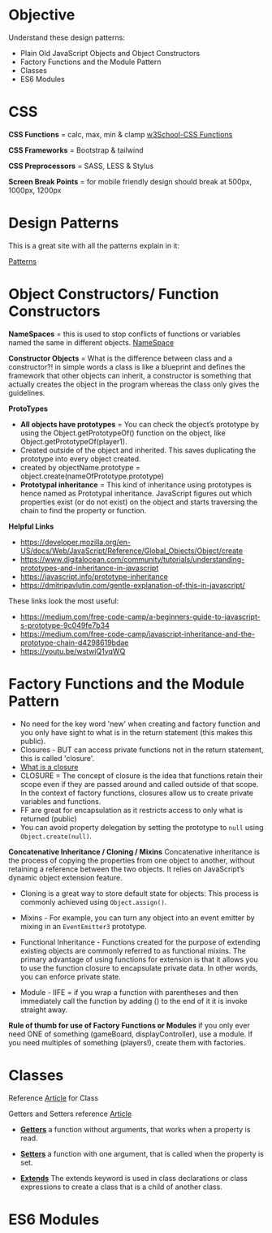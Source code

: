 # Objective

Understand these design patterns:

- Plain Old JavaScript Objects and Object Constructors
- Factory Functions and the Module Pattern
- Classes
- ES6 Modules


# CSS
**CSS Functions** = calc, max, min & clamp [w3School-CSS Functions](https://www.w3schools.com/cssref/css_functions.php)

**CSS Frameworks** = Bootstrap & tailwind

**CSS Preprocessors** = SASS, LESS & Stylus

**Screen Break Points** = for mobile friendly design should break at 500px, 1000px, 1200px
# Design Patterns
This is a great site with all the patterns explain in it:

[Patterns](https://www.patterns.dev/posts#design-patterns)

# Object Constructors/ Function Constructors
**NameSpaces** = this is used to stop conflicts of functions or variables named the same in different objects. [NameSpace](https://youtu.be/PZQQhirc448)

**Constructor Objects** = What is the difference between class and a constructor?! in simple words a class is like a blueprint and defines the framework that other objects can inherit, a constructor is something that actually creates the object in the program whereas the class only gives the guidelines.

**ProtoTypes**

- **All objects have prototypes** = You can check the object’s prototype by using the Object.getPrototypeOf() function on the object, like Object.getPrototypeOf(player1).
- Created outside of the object and inherited.  This saves duplicating the prototype into every object created.
- created by objectName.prototype = object.create(nameOfPrototype.prototype)
- **Prototypal inheritance** = This kind of inheritance using prototypes is hence named as Prototypal inheritance. JavaScript figures out which properties exist (or do not exist) on the object and starts traversing the chain to find the property or function.

**Helpful Links**

- https://developer.mozilla.org/en-US/docs/Web/JavaScript/Reference/Global_Objects/Object/create
- https://www.digitalocean.com/community/tutorials/understanding-prototypes-and-inheritance-in-javascript
- https://javascript.info/prototype-inheritance
- https://dmitripavlutin.com/gentle-explanation-of-this-in-javascript/

These links look the most useful:
- https://medium.com/free-code-camp/a-beginners-guide-to-javascript-s-prototype-9c049fe7b34
- https://medium.com/free-code-camp/javascript-inheritance-and-the-prototype-chain-d4298619bdae
- https://youtu.be/wstwjQ1yqWQ

# Factory Functions and the Module Pattern

- No need for the key word 'new' when creating and factory function and you only have sight to what is in the return statement (this makes this public).
- Closures - BUT can access private functions not in the return statement, this is called 'closure'.
- [What is a closure](https://medium.com/javascript-scene/master-the-javascript-interview-what-is-a-closure-b2f0d2152b36)
- CLOSURE = The concept of closure is the idea that functions retain their scope even if they are passed around and called outside of that scope.  In the context of factory functions, closures allow us to create private variables and functions.
- FF are great for encapsulation as it restricts access to only what is returned (public)
- You can avoid property delegation by setting the prototype to `null` using `Object.create(null)`.

**Concatenative Inheritance / Cloning / Mixins**
Concatenative inheritance is the process of copying the properties from one object to another, without retaining a reference between the two objects. It relies on JavaScript’s dynamic object extension feature.

- Cloning is a great way to store default state for objects: This process is commonly achieved using `Object.assign()`.

- Mixins - For example, you can turn any object into an event emitter by mixing in an `EventEmitter3` prototype.

- Functional Inheritance - Functions created for the purpose of extending existing objects are commonly referred to as functional mixins. The primary advantage of using functions for extension is that it allows you to use the function closure to encapsulate private data. In other words, you can enforce private state.

- Module - IIFE = if you wrap a function with parentheses and then immediately call the function by adding () to the end of it it is invoke straight away.

**Rule of thumb for use of Factory Functions or Modules**
if you only ever need ONE of something (gameBoard, displayController), use a module. If you need multiples of something (players!), create them with factories.

# Classes
Reference [Article](https://javascript.info/class) for Class 

Getters and Setters reference [Article](https://javascript.info/property-accessors)
- **[Getters](https://developer.mozilla.org/en-US/docs/Web/JavaScript/Reference/Functions/get)** a function without arguments, that works when a property is read.
- **[Setters](https://developer.mozilla.org/en-US/docs/Web/JavaScript/Reference/Functions/set)** a function with one argument, that is called when the property is set.

- **[Extends](https://developer.mozilla.org/en-US/docs/Web/JavaScript/Reference/Classes/extends)** The extends keyword is used in class declarations or class expressions to create a class that is a child of another class.

# ES6 Modules